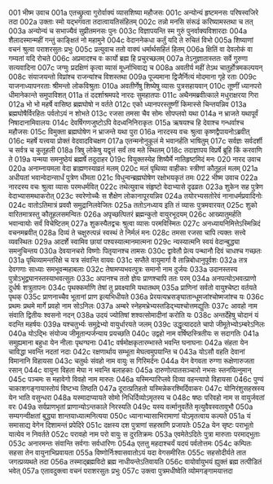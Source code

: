 001  	भीष्म उवाच
001a	एतच्छ्रुत्वा गुरोर्वाक्यं व्यासशिष्या महौजसः
001c	अन्योन्यं हृष्टमनसः परिषस्वजिरे तदा
002a	उक्ताः स्मो यद्भगवता तदात्वायतिसंहितम्
002c	तन्नो मनसि संरूढं करिष्यामस्तथा च तत्
003a	अन्योन्यं च सभाज्यैवं सुप्रीतमनसः पुनः
003c	विज्ञापयन्ति स्म गुरुं पुनर्वाक्यविशारदाः
004a	शैलादस्मान्महीं गन्तुं काङ्क्षितं नो महामुने
004c	वेदाननेकधा कर्तुं यदि ते रुचितं विभो
005a	शिष्याणां वचनं श्रुत्वा पराशरसुतः प्रभुः
005c	प्रत्युवाच ततो वाक्यं धर्मार्थसहितं हितम्
006a	क्षितिं वा देवलोकं वा गम्यतां यदि रोचते
006c	अप्रमादश्च वः कार्यो ब्रह्म हि प्रचुरच्छलम्
007a	तेऽनुज्ञातास्ततः सर्वे गुरुणा सत्यवादिना
007c	जग्मुः प्रदक्षिणं कृत्वा व्यासं मूर्ध्नाभिवाद्य च
008a	अवतीर्य महीं तेऽथ चातुर्होत्रमकल्पयन्
008c	संयाजयन्तो विप्रांश्च राजन्यांश्च विशस्तथा
009a	पूज्यमाना द्विजैर्नित्यं मोदमाना गृहे रताः
009c	याजनाध्यापनरताः श्रीमन्तो लोकविश्रुताः
010a	अवतीर्णेषु शिष्येषु व्यासः पुत्रसहायवान्
010c	तूष्णीं ध्यानपरो धीमानेकान्ते समुपाविशत्
011a	तं ददर्शाश्रमपदे नारदः सुमहातपाः
011c	अथैनमब्रवीत्काले मधुराक्षरया गिरा
012a	भो भो महर्षे वासिष्ठ ब्रह्मघोषो न वर्तते
012c	एको ध्यानपरस्तूष्णीं किमास्से चिन्तयन्निव
013a	ब्रह्मघोषैर्विरहितः पर्वतोऽयं न शोभते
013c	रजसा तमसा चैव सोमः सोपप्लवो यथा
014a	न भ्राजते यथापूर्वं निषादानामिवालयः
014c	देवर्षिगणजुष्टोऽपि वेदध्वनिनिराकृतः
015a	ऋषयश्च हि देवाश्च गन्धर्वाश्च महौजसः
015c	विमुक्ता ब्रह्मघोषेण न भ्राजन्ते यथा पुरा
016a	नारदस्य वचः श्रुत्वा कृष्णद्वैपायनोऽब्रवीत्
016c	महर्षे यत्त्वया प्रोक्तं वेदवादविचक्षण
017a	एतन्मनोनुकूलं मे भवानर्हति भाषितुम्
017c	सर्वज्ञः सर्वदर्शी च सर्वत्र च कुतूहली
018a	त्रिषु लोकेषु यद्वृत्तं सर्वं तव मते स्थितम्
018c	तदाज्ञापय विप्रर्षे ब्रूहि किं करवाणि ते
019a	यन्मया समनुष्ठेयं ब्रह्मर्षे तदुदाहर
019c	वियुक्तस्येह शिष्यैर्मे नातिहृष्टमिदं मनः
020  	नारद उवाच
020a	अनाम्नायमला वेदा ब्राह्मणस्याव्रतं मलम्
020c	मलं पृथिव्या वाहीकाः स्त्रीणां कौतूहलं मलम्
021a	अधीयतां भवान्वेदान्सार्धं पुत्रेण धीमता
021c	विधुन्वन्ब्रह्मघोषेण रक्षोभयकृतं तमः
022  	भीष्म उवाच
022a	नारदस्य वचः श्रुत्वा व्यासः परमधर्मवित्
022c	तथेत्युवाच संहृष्टो वेदाभ्यासे दृढव्रतः
023a	शुकेन सह पुत्रेण वेदाभ्यासमथाकरोत्
023c	स्वरेणोच्चैः स शैक्षेण लोकानापूरयन्निव
024a	तयोरभ्यसतोरेवं नानाधर्मप्रवादिनोः
024c	वातोऽतिमात्रं प्रववौ समुद्रानिलवेजितः
025a	ततोऽनध्याय इति तं व्यासः पुत्रमवारयत्
025c	शुको वारितमात्रस्तु कौतूहलसमन्वितः
026a	अपृच्छत्पितरं ब्रह्मन्कुतो वायुरभूदयम्
026c	आख्यातुमर्हति भवान्वायोः सर्वं विचेष्टितम्
027a	शुकस्यैतद्वचः श्रुत्वा व्यासः परमविस्मितः
027c	अनध्यायनिमित्तेऽस्मिन्निदं वचनमब्रवीत्
028a	दिव्यं ते चक्षुरुत्पन्नं स्वस्थं ते निर्मलं मनः
028c	तमसा रजसा चापि त्यक्तः सत्त्वे व्यवस्थितः
029a	आदर्शे स्वामिव छायां पश्यस्यात्मानमात्मना
029c	न्यस्यात्मनि स्वयं वेदान्बुद्ध्या समनुचिन्तय
030a	देवयानचरो विष्णोः पितृयानश्च तामसः
030c	द्वावेतौ प्रेत्य पन्थानौ दिवं चाधश्च गच्छतः
031a	पृथिव्यामन्तरिक्षे च यत्र संवान्ति वायवः
031c	सप्तैते वायुमार्गा वै तान्निबोधानुपूर्वशः
032a	तत्र देवगणाः साध्याः समभूवन्महाबलाः
032c	तेषामप्यभवत्पुत्रः समानो नाम दुर्जयः
033a	उदानस्तस्य पुत्रोऽभूद्व्यानस्तस्याभवत्सुतः
033c	अपानश्च ततो ज्ञेयः प्राणश्चापि ततः परम्
034a	अनपत्योऽभवत्प्राणो दुर्धर्षः शत्रुतापनः
034c	पृथक्कर्माणि तेषां तु प्रवक्ष्यामि यथातथम्
035a	प्राणिनां सर्वतो वायुश्चेष्टा वर्तयते पृथक्
035c	प्राणनाच्चैव भूतानां प्राण इत्यभिधीयते
036a	प्रेरयत्यभ्रसङ्घातान्धूमजांश्चोष्मजांश्च यः
036c	प्रथमः प्रथमे मार्गे प्रवहो नाम सोऽनिलः
037a	अम्बरे स्नेहमभ्रेभ्यस्तडिद्भ्यश्चोत्तमद्युतिः
037c	आवहो नाम संवाति द्वितीयः श्वसनो नदन्
038a	उदयं ज्योतिषां शश्वत्सोमादीनां करोति यः
038c	अन्तर्देहेषु चोदानं यं वदन्ति महर्षयः
039a	यश्चतुर्भ्यः समुद्रेभ्यो वायुर्धारयते जलम्
039c	उद्धृत्याददते चापो जीमूतेभ्योऽम्बरेऽनिलः
040a	योऽद्भिः संयोज्य जीमूतान्पर्जन्याय प्रयच्छति
040c	उद्वहो नाम वर्षिष्ठस्त्रितीयः स सदागतिः
041a	समुह्यमाना बहुधा येन नीलाः पृथग्घनाः
041c	वर्षमोक्षकृतारम्भास्ते भवन्ति घनाघनाः
042a	संहता येन चाविद्धा भवन्ति नदतां नदाः
042c	रक्षणार्थाय सम्भूता मेघत्वमुपयान्ति च
043a	योऽसौ वहति देवानां विमानानि विहायसा
043c	चतुर्थः संवहो नाम वायुः स गिरिमर्दनः
044a	येन वेगवता रुग्णा रूक्षेणारुजता रसान्
044c	वायुना विहता मेघा न भवन्ति बलाहकाः
045a	दारुणोत्पातसञ्चारो नभसः स्तनयित्नुमान्
045c	पञ्चमः स महावेगो विवहो नाम मारुतः
046a	यस्मिन्पारिप्लवे दिव्या वहन्त्यापो विहायसा
046c	पुण्यं चाकाशगङ्गायास्तोयं विष्टभ्य तिष्ठति
047a	दूरात्प्रतिहतो यस्मिन्नेकरश्मिर्दिवाकरः
047c	योनिरंशुसहस्रस्य येन भाति वसुन्धरा
048a	यस्मादाप्यायते सोमो निधिर्दिव्योऽमृतस्य च
048c	षष्ठः परिवहो नाम स वायुर्जवतां वरः
049a	सर्वप्राणभृतां प्राणान्योऽन्तकाले निरस्यति
049c	यस्य वर्त्मानुवर्तेते मृत्युवैवस्वतावुभौ
050a	सम्यगन्वीक्षतां बुद्ध्या शान्तयाध्यात्मनित्यया
050c	ध्यानाभ्यासाभिरामाणां योऽमृतत्वाय कल्पते
051a	यं समासाद्य वेगेन दिशामन्तं प्रपेदिरे
051c	दक्षस्य दश पुत्राणां सहस्राणि प्रजापतेः
052a	येन सृष्टः पराभूतो यात्येव न निवर्तते
052c	परावहो नाम परो वायुः स दुरतिक्रमः
053a	एवमेतेऽदितेः पुत्रा मारुताः परमाद्भुताः
053c	अनारमन्तः संवान्ति सर्वगाः सर्वधारिणः
054a	एतत्तु महदाश्चर्यं यदयं पर्वतोत्तमः
054c	कम्पितः सहसा तेन वायुनाभिप्रवायता
055a	विष्णोर्निःश्वासवातोऽयं यदा वेगसमीरितः
055c	सहसोदीर्यते तात जगत्प्रव्यथते तदा
056a	तस्माद्ब्रह्मविदो ब्रह्म नाधीयन्तेऽतिवायति
056c	वायोर्वायुभयं ह्युक्तं ब्रह्म तत्पीडितं भवेत्
057a	एतावदुक्त्वा वचनं पराशरसुतः प्रभुः
057c	उक्त्वा पुत्रमधीष्वेति व्योमगङ्गामयात्तदा

